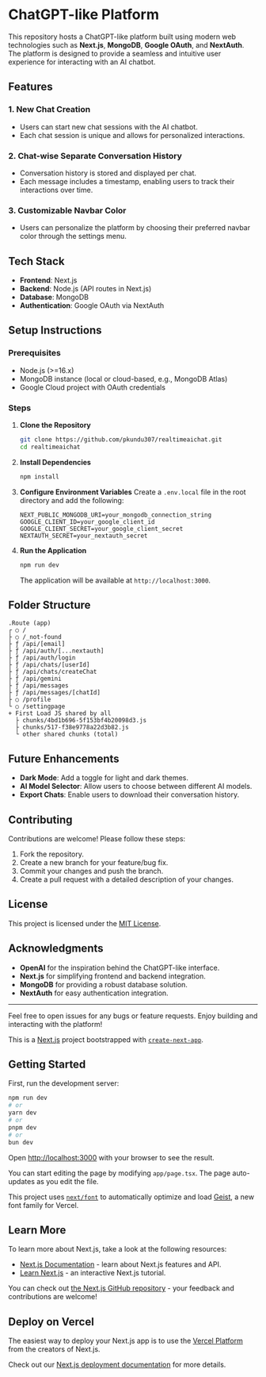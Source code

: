 # ChatGPT-like Platform

This repository hosts a ChatGPT-like platform built using modern web technologies such as **Next.js**, **MongoDB**, **Google OAuth**, and **NextAuth**. The platform is designed to provide a seamless and intuitive user experience for interacting with an AI chatbot.

## Features

### 1. **New Chat Creation**
   - Users can start new chat sessions with the AI chatbot.
   - Each chat session is unique and allows for personalized interactions.

### 2. **Chat-wise Separate Conversation History**
   - Conversation history is stored and displayed per chat.
   - Each message includes a timestamp, enabling users to track their interactions over time.

### 3. **Customizable Navbar Color**
   - Users can personalize the platform by choosing their preferred navbar color through the settings menu.

## Tech Stack

- **Frontend**: Next.js
- **Backend**: Node.js (API routes in Next.js)
- **Database**: MongoDB
- **Authentication**: Google OAuth via NextAuth

## Setup Instructions

### Prerequisites
- Node.js (>=16.x)
- MongoDB instance (local or cloud-based, e.g., MongoDB Atlas)
- Google Cloud project with OAuth credentials

### Steps

1. **Clone the Repository**
   ```bash
   git clone https://github.com/pkundu307/realtimeaichat.git
   cd realtimeaichat
   ```

2. **Install Dependencies**
   ```bash
   npm install
   ```

3. **Configure Environment Variables**
   Create a `.env.local` file in the root directory and add the following:
   ```env
   NEXT_PUBLIC_MONGODB_URI=your_mongodb_connection_string
   GOOGLE_CLIENT_ID=your_google_client_id
   GOOGLE_CLIENT_SECRET=your_google_client_secret
   NEXTAUTH_SECRET=your_nextauth_secret
   ```

4. **Run the Application**
   ```bash
   npm run dev
   ```
   The application will be available at `http://localhost:3000`.

## Folder Structure

```
.Route (app)                              
┌ ○ /                                    
├ ○ /_not-found                          
├ ƒ /api/[email]                         
├ ƒ /api/auth/[...nextauth]              
├ ƒ /api/auth/login                      
├ ƒ /api/chats/[userId]                  
├ ƒ /api/chats/createChat                
├ ƒ /api/gemini                          
├ ƒ /api/messages                        
├ ƒ /api/messages/[chatId]               
├ ○ /profile                             
└ ○ /settingpage                         
+ First Load JS shared by all           
  ├ chunks/4bd1b696-5f153bf4b20098d3.js  
  ├ chunks/517-f38e9778a22d3b82.js       
  └ other shared chunks (total)          
```  

## Future Enhancements
- **Dark Mode**: Add a toggle for light and dark themes.
- **AI Model Selector**: Allow users to choose between different AI models.
- **Export Chats**: Enable users to download their conversation history.

## Contributing

Contributions are welcome! Please follow these steps:
1. Fork the repository.
2. Create a new branch for your feature/bug fix.
3. Commit your changes and push the branch.
4. Create a pull request with a detailed description of your changes.

## License

This project is licensed under the [MIT License](LICENSE).

## Acknowledgments
- **OpenAI** for the inspiration behind the ChatGPT-like interface.
- **Next.js** for simplifying frontend and backend integration.
- **MongoDB** for providing a robust database solution.
- **NextAuth** for easy authentication integration.

---

Feel free to open issues for any bugs or feature requests. Enjoy building and interacting with the platform!










This is a [Next.js](https://nextjs.org) project bootstrapped with [`create-next-app`](https://nextjs.org/docs/app/api-reference/cli/create-next-app).

## Getting Started

First, run the development server:

```bash
npm run dev
# or
yarn dev
# or
pnpm dev
# or
bun dev
```

Open [http://localhost:3000](http://localhost:3000) with your browser to see the result.

You can start editing the page by modifying `app/page.tsx`. The page auto-updates as you edit the file.

This project uses [`next/font`](https://nextjs.org/docs/app/building-your-application/optimizing/fonts) to automatically optimize and load [Geist](https://vercel.com/font), a new font family for Vercel.

## Learn More

To learn more about Next.js, take a look at the following resources:

- [Next.js Documentation](https://nextjs.org/docs) - learn about Next.js features and API.
- [Learn Next.js](https://nextjs.org/learn) - an interactive Next.js tutorial.

You can check out [the Next.js GitHub repository](https://github.com/vercel/next.js) - your feedback and contributions are welcome!

## Deploy on Vercel

The easiest way to deploy your Next.js app is to use the [Vercel Platform](https://vercel.com/new?utm_medium=default-template&filter=next.js&utm_source=create-next-app&utm_campaign=create-next-app-readme) from the creators of Next.js.

Check out our [Next.js deployment documentation](https://nextjs.org/docs/app/building-your-application/deploying) for more details.

